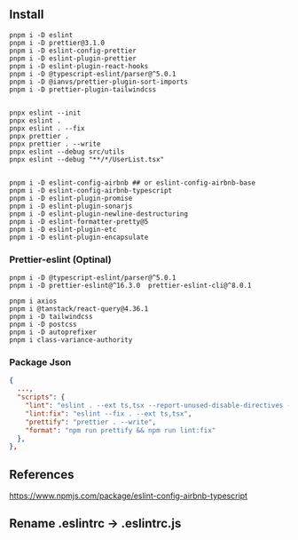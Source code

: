 ## Install

```shell
pnpm i -D eslint
pnpm i -D prettier@3.1.0
pnpm i -D eslint-config-prettier
pnpm i -D eslint-plugin-prettier
pnpm i -D eslint-plugin-react-hooks
pnpm i -D @typescript-eslint/parser@^5.0.1 
pnpm i -D @ianvs/prettier-plugin-sort-imports
pnpm i -D prettier-plugin-tailwindcss


pnpx eslint --init
pnpx eslint .
pnpx eslint . --fix
pnpx prettier .
pnpx prettier . --write
pnpx eslint --debug src/utils
pnpx eslint --debug "**/*/UserList.tsx"


pnpm i -D eslint-config-airbnb ## or eslint-config-airbnb-base
pnpm i -D eslint-config-airbnb-typescript
pnpm i -D eslint-plugin-promise
pnpm i -D eslint-plugin-sonarjs
pnpm i -D eslint-plugin-newline-destructuring
pnpm i -D eslint-formatter-pretty@5
pnpm i -D eslint-plugin-etc
pnpm i -D eslint-plugin-encapsulate
```

### Prettier-eslint (Optinal)

```shell
pnpm i -D @typescript-eslint/parser@^5.0.1 
pnpm i -D prettier-eslint@^16.3.0  prettier-eslint-cli@^8.0.1
```

```shell
pnpm i axios 
pnpm i @tanstack/react-query@4.36.1
pnpm i -D tailwindcss
pnpm i -D postcss
pnpm i -D autoprefixer
pnpm i class-variance-authority
```

### Package Json

```json
{
  ...,
  "scripts": {
    "lint": "eslint . --ext ts,tsx --report-unused-disable-directives --format=pretty",
    "lint:fix": "eslint --fix . --ext ts,tsx",
    "prettify": "prettier . --write",
    "format": "npm run prettify && npm run lint:fix"
  },
},
```

## References

https://www.npmjs.com/package/eslint-config-airbnb-typescript

## Rename .eslintrc -> .eslintrc.js

